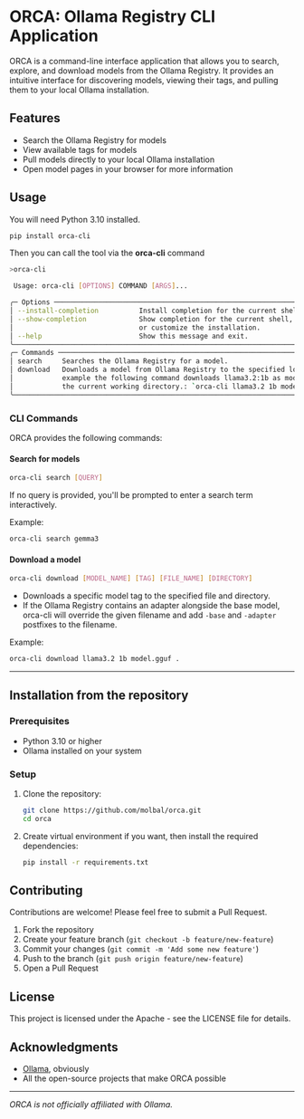 # ORCA: Ollama Registry CLI Application

ORCA is a command-line interface application that allows you to search, explore, and download models from the Ollama 
Registry. It provides an intuitive interface for discovering models, viewing their tags, and pulling them to your local 
Ollama installation.

## Features

- Search the Ollama Registry for models
- View available tags for models
- Pull models directly to your local Ollama installation
- Open model pages in your browser for more information

## Usage
You will need Python 3.10 installed. 
```bash
pip install orca-cli
```

Then you can call the tool via the **orca-cli** command

```bash
>orca-cli

 Usage: orca-cli [OPTIONS] COMMAND [ARGS]...

╭─ Options ────────────────────────────────────────────────────────────────────────╮
│ --install-completion          Install completion for the current shell.          │
│ --show-completion             Show completion for the current shell, to copy it  │
│                               or customize the installation.                     │
│ --help                        Show this message and exit.                        │
╰──────────────────────────────────────────────────────────────────────────────────╯
╭─ Commands ───────────────────────────────────────────────────────────────────────╮
│ search     Searches the Ollama Registry for a model.                             │
│ download   Downloads a model from Ollama Registry to the specified location. For │
│            example the following command downloads llama3.2:1b as model.gguf to  │
│            the current working directory.: `orca-cli llama3.2 1b model.gguf .`   │
╰──────────────────────────────────────────────────────────────────────────────────╯
```


### CLI Commands

ORCA provides the following commands:

#### Search for models
```bash
orca-cli search [QUERY]
```
If no query is provided, you'll be prompted to enter a search term interactively.

Example:
```bash
orca-cli search gemma3
```

#### Download a model
```bash
orca-cli download [MODEL_NAME] [TAG] [FILE_NAME] [DIRECTORY]
```
- Downloads a specific model tag to the specified file and directory.
- If the Ollama Registry contains an adapter alongside the base model, orca-cli will override the given filename and add
`-base` and `-adapter` postfixes to the filename.

Example:
```bash
orca-cli download llama3.2 1b model.gguf .
``` 
--- 
## Installation from the repository

### Prerequisites

- Python 3.10 or higher
- Ollama installed on your system

### Setup

1. Clone the repository:
   ```bash
   git clone https://github.com/molbal/orca.git
   cd orca
   ```

2. Create virtual environment if you want, then install the required dependencies:
   ```bash
   pip install -r requirements.txt
   ```


## Contributing

Contributions are welcome! Please feel free to submit a Pull Request.

1. Fork the repository
2. Create your feature branch (`git checkout -b feature/new-feature`)
3. Commit your changes (`git commit -m 'Add some new feature'`)
4. Push to the branch (`git push origin feature/new-feature`)
5. Open a Pull Request

## License

This project is licensed under the Apache - see the LICENSE file for details.

## Acknowledgments

- [Ollama](https://ollama.com/), obviously
- All the open-source projects that make ORCA possible

---

*ORCA is not officially affiliated with Ollama.*
